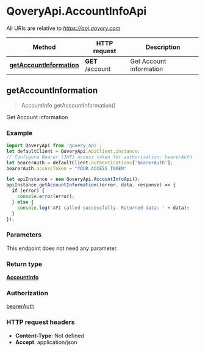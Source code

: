 # QoveryApi.AccountInfoApi

All URIs are relative to *https://api.qovery.com*

Method | HTTP request | Description
------------- | ------------- | -------------
[**getAccountInformation**](AccountInfoApi.md#getAccountInformation) | **GET** /account | Get Account information



## getAccountInformation

> AccountInfo getAccountInformation()

Get Account information

### Example

```javascript
import QoveryApi from 'qovery_api';
let defaultClient = QoveryApi.ApiClient.instance;
// Configure Bearer (JWT) access token for authorization: bearerAuth
let bearerAuth = defaultClient.authentications['bearerAuth'];
bearerAuth.accessToken = "YOUR ACCESS TOKEN"

let apiInstance = new QoveryApi.AccountInfoApi();
apiInstance.getAccountInformation((error, data, response) => {
  if (error) {
    console.error(error);
  } else {
    console.log('API called successfully. Returned data: ' + data);
  }
});
```

### Parameters

This endpoint does not need any parameter.

### Return type

[**AccountInfo**](AccountInfo.md)

### Authorization

[bearerAuth](../README.md#bearerAuth)

### HTTP request headers

- **Content-Type**: Not defined
- **Accept**: application/json

